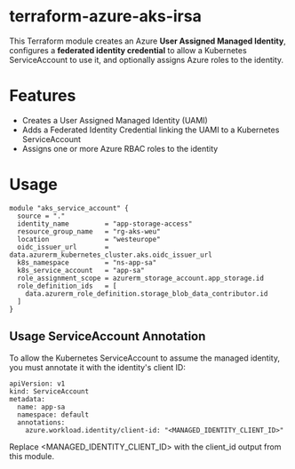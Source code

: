 # terraform-azure-aks-irsa

This Terraform module creates an Azure **User Assigned Managed Identity**, configures a **federated identity credential** to allow a Kubernetes ServiceAccount to use it, and optionally assigns Azure roles to the identity.

# Features
- Creates a User Assigned Managed Identity (UAMI)
- Adds a Federated Identity Credential linking the UAMI to a Kubernetes ServiceAccount
- Assigns one or more Azure RBAC roles to the identity

# Usage

```hcl
module "aks_service_account" {
  source = "."
  identity_name         = "app-storage-access"
  resource_group_name   = "rg-aks-weu"
  location              = "westeurope"
  oidc_issuer_url       = data.azurerm_kubernetes_cluster.aks.oidc_issuer_url
  k8s_namespace         = "ns-app-sa"
  k8s_service_account   = "app-sa"
  role_assignment_scope = azurerm_storage_account.app_storage.id
  role_definition_ids   = [
    data.azurerm_role_definition.storage_blob_data_contributor.id
  ]
}
```

## Usage ServiceAccount Annotation
To allow the Kubernetes ServiceAccount to assume the managed identity, you must annotate it with the identity's client ID:

```hcl
apiVersion: v1
kind: ServiceAccount
metadata:
  name: app-sa
  namespace: default
  annotations:
    azure.workload.identity/client-id: "<MANAGED_IDENTITY_CLIENT_ID>"
```
Replace <MANAGED_IDENTITY_CLIENT_ID> with the client_id output from this module.
